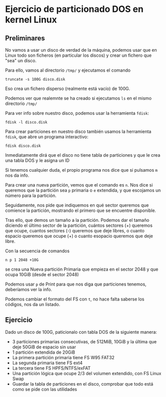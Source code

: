# Ejercicio de particionado DOS en kernel Linux

## Preliminares
No vamos a usar un disco de verdad de la máquina, podemos usar que en Linux
todo son ficheros (en particular los discos) y crear un fichero que "sea"
un disco.

Para ello, vamos al directorio `/tmp/` y ejecutamos el comando

```
truncate -s 100G disco.disk
```

Eso crea un fichero disperso (realmente está vacío) de 100G.

Podemos ver que realemnte se ha creado si ejecutamos `ls` en el mismo
directorio `/tmp/`

Para ver info sobre nuestro disco, podemos usar la herramienta `fdisk`:

```
fdisk -l disco.disk
```

Para crear particiones en nuestro disco también usamos la herramienta `fdisk`,
que abre un programa interactivo:

```
fdisk disco.disk
```

Inmediatamente dirá que el disco no tiene tabla de particiones y que le 
crea una tabla DOS y le asigna un ID

Si tenemos cualquier duda, el propio programa nos dice que si pulsamos `m`
nos da info.

Para crear una nueva partición, vemos que el comando es `n`. Nos dice si
queremos que la partición sea `p` primaria o `e` extendida, y que escojamos
un número para la partición. 

Seguidamente, nos pide que indiquemos en qué sector queremos que comience
la partición, mostrando el primero que se encuentre disponible.

Tras ello, que demos un tamaño a la partición. Podemos dar el tamaño
diciendo el último sector de la partición, cuántos sectores (+) queremos que
ocupe, cuantos sectores (-) queremos que deje libres, o cuanto espacio queremos
que ocupe (+) o cuanto esopacio queremos que deje libre.

Con la secuencia de comandos 

```
n p 1 2048 +10G
```

se crea una Nueva partición Primaria que empieza en el sector 2048 y que
ocupa 10GiB (desde el sector 2048)

Podemos usar `p` de Print para que nos diga que particiones tenemos, deberíamos
ver la info.

Podemos cambiar el formato del FS con `t`, no hace falta saberse los códigos,
nos da un listado.

## Ejercicio
Dado un disco de 100G, paticionalo con tabla DOS de la siguiente manera:
- 3 particiones primarias consecutivas, de 512MiB, 10GiB y la última que deje
    50GiB de espacio sin usar
- 1 partición extendida de 20GiB
- La primera partición primaria tiene FS W95 FAT32
- La segunda primaria tiene FS ext4
- La tercera tiene FS HPFS/NTFS/exFAT
- Una partición lógica que ocupe 2/3 del volumen extendido, con FS Linux Swap
- Guardar la tabla de particiones en el disco, comprobar que todo está como 
    se pide con las utilidades
